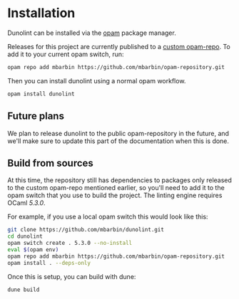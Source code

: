 # Installation

Dunolint can be installed via the [opam](https://opam.ocaml.org) package manager.

Releases for this project are currently published to a [custom opam-repo](https://github.com/mbarbin/opam-repository.git). To add it to your current opam switch, run:

```sh
opam repo add mbarbin https://github.com/mbarbin/opam-repository.git
```

Then you can install dunolint using a normal opam workflow.

```sh
opam install dunolint
```

## Future plans

We plan to release dunolint to the public opam-repository in the future, and we'll make sure to update this part of the documentation when this is done.

## Build from sources

At this time, the repository still has dependencies to packages only released to the custom opam-repo mentioned earlier, so you'll need to add it to the opam switch that you use to build the project. The linting engine requires OCaml *5.3.0*.

For example, if you use a local opam switch this would look like this:

```sh
git clone https://github.com/mbarbin/dunolint.git
cd dunolint
opam switch create . 5.3.0 --no-install
eval $(opam env)
opam repo add mbarbin https://github.com/mbarbin/opam-repository.git
opam install . --deps-only
```

Once this is setup, you can build with dune:

```sh
dune build
```
